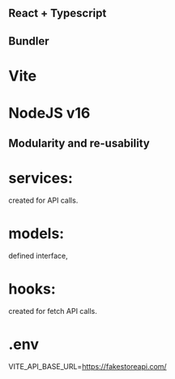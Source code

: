 ## React + Typescript

## Bundler 
  # Vite

# NodeJS v16

## Modularity and re-usability

# services:
  created for API calls.
# models:
  defined interface,
# hooks:
  created for fetch API calls.
# .env
  VITE_API_BASE_URL=https://fakestoreapi.com/
